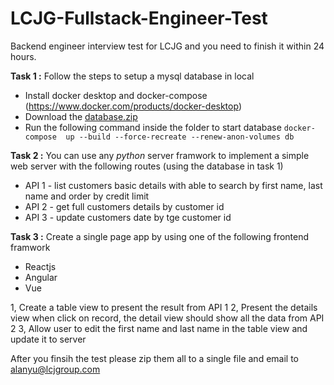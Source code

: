 # LCJG-Fullstack-Engineer-Test
Backend engineer interview test for LCJG and you need to finish it within 24 hours.

**Task 1 :**
Follow the steps to setup a mysql database in local
- Install docker desktop and docker-compose (https://www.docker.com/products/docker-desktop)
- Download the [database.zip](https://raw.githubusercontent.com/ayking/LCJG-Backend-Engineer-Test/master/database.zip)
- Run the following command inside the folder to start database ```docker-compose  up --build --force-recreate --renew-anon-volumes db```

**Task 2 :**
You can use any *python* server framwork to implement a simple web server with the following routes (using the database in task 1)
- API 1 - list customers basic details with able to search by first name, last name and order by credit limit
- API 2 - get full customers details by customer id
- API 3 - update customers date by tge customer id


**Task 3 :**
Create a single page app by using one of the following frontend framwork
- Reactjs
- Angular
- Vue

1, Create a table view to present the result from API 1
2, Present the details view when click on record, the detail view should show all the data from API 2
3, Allow user to edit the first name and last name in the table view and update it to server 



After you finsih the test please zip them all to a single file and email to alanyu@lcjgroup.com
